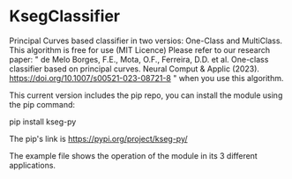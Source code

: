 # KsegClassifier
Principal Curves based classifier in two versios: One-Class and MultiClass.
This algorithm is free for use (MIT Licence)
Please refer to our research paper: " de Melo Borges, F.E., Mota, O.F., Ferreira, D.D. et al. One-class classifier based on principal curves. Neural Comput & Applic (2023). https://doi.org/10.1007/s00521-023-08721-8 "
when you use this algorithm.

This current version includes the pip repo, you can install the module using the pip command:

pip install kseg-py

The pip's link is https://pypi.org/project/kseg-py/

The example file shows the operation of the module in its 3 different applications.
